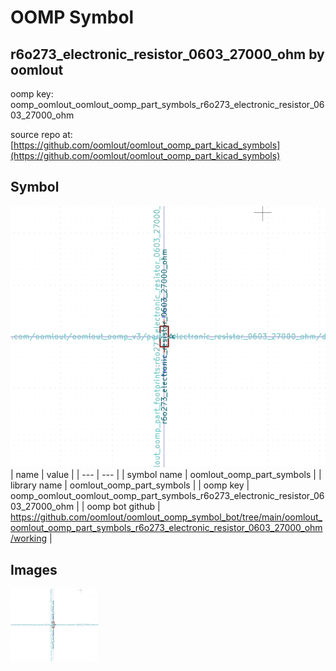 # OOMP Symbol  
## r6o273_electronic_resistor_0603_27000_ohm  by oomlout  
  
oomp key: oomp_oomlout_oomlout_oomp_part_symbols_r6o273_electronic_resistor_0603_27000_ohm  
  
source repo at: [https://github.com/oomlout/oomlout_oomp_part_kicad_symbols](https://github.com/oomlout/oomlout_oomp_part_kicad_symbols)  
## Symbol  
  
[![working.png](working_600.png)](working.png)  
| name | value | 
| --- | --- | 
| symbol name | oomlout_oomp_part_symbols | 
| library name | oomlout_oomp_part_symbols | 
| oomp key | oomp_oomlout_oomlout_oomp_part_symbols_r6o273_electronic_resistor_0603_27000_ohm | 
| oomp bot github | https://github.com/oomlout/oomlout_oomp_symbol_bot/tree/main/oomlout_oomlout_oomp_part_symbols_r6o273_electronic_resistor_0603_27000_ohm/working | 
## Images  
  
[![working.png](working_140.png)](working.png)  
